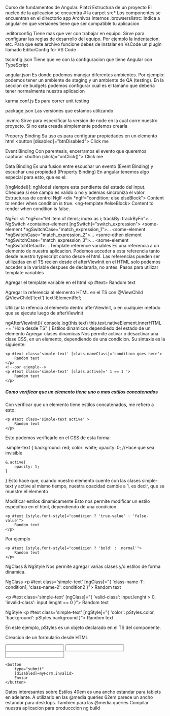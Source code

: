 Curso de fundamentos de Angular. Platzi
Estructura de un proyecto
El nucleo de la aplicacion se encuentra # la carpet src*
Los componentes se encuentran en el directorio app
Archivos internos
.browserslistrc:
Indica a angular en que versiones tiene que ser compatible tu aplicacion

.editorconfig
Tiene mas que ver con trabajar en equipo.
Sirve para configurar las reglas de desarrollo del equipo.
Por ejemplo la indentacion, etc.
Para que este archivo funcione debes de instalar en VsCode un plugin llamado EditorConfig for VS Code

tsconfig.json
Tiene que ve con la configuracion que tiene Angular con TypeScript

angular.json
Es donde podemos manejar diferentes ambientes.
Por ejemplo: podemos tener un ambiente de staging y un ambiente de QA (testing).
En la seccion de budgets podemos configurar cual es el tamaño que deberia tener normalmente nuestra aplicacion

karma.conf.js
Es para correr unit testing

package.json
Las versiones que estamos utilizando

.nvmrc
Sirve para especificar la version de node en la cual corre nuestro proyecto.
Si no esta creada simplemente podemos crearla

Property Binding
Su uso es para configurar propiedades en un elemento html
<button [disabled]="btnDisabled"> Click me </button>

Event Binding
Con parentesis, encerramos el evento que queremos capturar
<button (click)="onClick()"> Click me </button>

Data Binding
Es una fusion entre escuchar un evento (Event Binding) y escuchar una propiedad (Property Binding)
En angular tenemos algo especial para esto, que es el:

[(ngModel)]: ngModel siempre esta pendiente del estado del input. Chequea si ese campo es valido o no y ademas sincroniza el valor
Estructuras de control
NgIf
    <div *ngIf="condition; else elseBlock">
        Content to render when condition is true.
    </div>
    <ng-template #elseBlock>
        Content to render when condition is false.
    </ng-template>

NgFor
    <li *ngFor="let item of items; index as i; trackBy: trackByFn">...</li>
NgSwitch
    <container-element [ngSwitch]="switch_expression">
        <!-- the same view can be shown in more than one case -->
        <some-element *ngSwitchCase="match_expression_1">...</some-element>
        <some-element *ngSwitchCase="match_expression_2">...</some-element>
        <some-other-element *ngSwitchCase="match_expression_3">...</some-other-element>
        <!--default case when there are no matches -->
        <some-element *ngSwitchDefault>...</some-element>
    </container-element>
Template reference variables
Es una referencia a un elemento de nuestra aplicacion. Podemos acceder a esta referencia tanto desde nuestro typescript como desde el html.
Las referencias pueden ser utilizadas en el TS recien desde el afterViewInit
en el HTML solo podemos acceder a la variable despues de declararla, no antes.
Pasos para utilizar template variables

Agregar el template variable en el html
    <p #text>
        Random text
    </p>
Agregar la referencia al elemento HTML en el TS con @ViewChild
@ViewChild('text') text!:ElementRef;

Utilizar la refencia al elemento dentro afterViewInit, o en cualquier metodo que se ejecute luego de afterViewInit

  ngAfterViewInit(){
    console.log(this.text)
    this.text.nativeElement.innerHTML += "Hola desde TS"
  }
Estilos dinamicos dependiedo del estado de un elemento
Agregar clases dinamicas
Nos permite activar o desactivar una clase CSS, en un elemento, dependiendo de una condicion.
Su sintaxis es la siguiente:

    <p #text class='simple-text' [class.nameClass]='condition goes here'>
        Random text
    </p>
    <!--por ejemplo-->
    <p #text class='simple-text' [class.active]=' 1 == 1 '>
        Random text
    </p>

<h5>Como verificar que un elemento tiene uno o mas estilos concatenados</h5>
Con verificar que un elemento tiene estilos concatenados, me refiero a esto:

    <p #text class='simple-text active' >
        Random text
    </p>
Esto podemos verificarlo en el CSS de esta forma:

.simple-text {
    background: red;
    color: white;
    opacity: 0; //Hace que sea invisible

    &.active{
        opacity: 1;
    }
}
Esto hace que, cuando nuestro elemento cuente con las clases simple-text y active al mismo tiempo, nuestra opacidad cambie a 1, es decir, que se muestre el elemento

Modificar estilos dinamicamente
Esto nos permite modificar un estilo especifico en el html, dependiendo de una condicion.

    <p #text [style.font-style]="condicion ? 'true-value' : 'false-value'">
        Random text
    </p>
Por ejemplo

    <p #text [style.font-style]="condicion ? 'bold' : 'normal'">
        Random text
    </p>
NgClass & NgStyle
Nos permite agregar varias clases y/o estilos de forma dinamica.

NgClass
    <p #text class='simple-text' [ngClass]="{
        'class-name-1': condition1,
        'class-name-2': condition2
    }">
        Random text
    </p>
    <!--por ejemplo-->
    <p #text class='simple-text' [ngClass]="{
        'valid-class': input.lenght > 0,
        'invalid-class': input.lenght == 0
    }">
        Random text
    </p>

NgStyle
    <p #text class='simple-text' [ngStyle]="{
        'color': pStyles.color,
        'background': pStyles.background
    }">
        Random text
    </p>
En este ejemplo, pStyles es un objeto declarado en el TS del componente.

Creacion de un formulario desde HTML

<!-- Aqui se declara que es un formulario 'reactivo'.
Esto nos sirve para comprobar que todos los campos esten completados -->
<form #myForm="ngForm">
    <input name="name" type="text">
    <input name="lastname" type="text">
    <input name="password" type="password">

    <button 
        type="submit" 
        [disabled]=myForm.invalid>
        Enviar
    </button>
</form>

Datos interesantes sobre Estilos
40em es una ancho estandar para tablets en adelante. A utilizarlo en las @media queries
62em parece un ancho estandar para desktops. Tambien para las @media queries
Compilar nuestra aplicacion para producccion
ng build